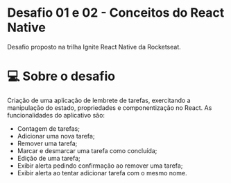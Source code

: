# Desafio 01 e 02 - Conceitos do React Native

Desafio proposto na trilha Ignite React Native da Rocketseat.

# 💻 Sobre o desafio

Criação de uma aplicação de lembrete de tarefas, exercitando a manipulação do estado, propriedades e componentização  no React.
As funcionalidades do aplicativo são:

- Contagem de tarefas;
- Adicionar uma nova tarefa;
- Remover uma tarefa;
- Marcar e desmarcar uma tarefa como concluída;
- Edição de uma tarefa;
- Exibir alerta pedindo confirmação ao remover uma tarefa;
- Exibir alerta ao tentar adicionar tarefa com o mesmo nome.
